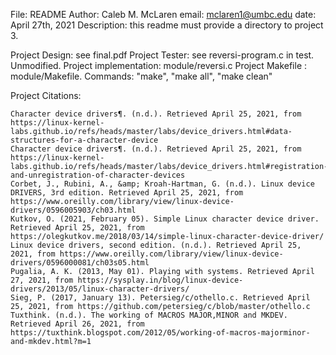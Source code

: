 File: README
Author: Caleb M. McLaren
email: mclaren1@umbc.edu
date: April 27th, 2021
Description: this readme must provide a directory to project 3. 

Project Design: see final.pdf
Project Tester: see reversi-program.c in test.
    Unmodified. 
Project implementation: module/reversi.c
Project Makefile : module/Makefile. 
    Commands: "make", "make all", "make clean"

Project Citations:

    Character device drivers¶. (n.d.). Retrieved April 25, 2021, from https://linux-kernel-labs.github.io/refs/heads/master/labs/device_drivers.html#data-structures-for-a-character-device
    Character device drivers¶. (n.d.). Retrieved April 25, 2021, from https://linux-kernel-labs.github.io/refs/heads/master/labs/device_drivers.html#registration-and-unregistration-of-character-devices
    Corbet, J., Rubini, A., &amp; Kroah-Hartman, G. (n.d.). Linux device DRIVERS, 3rd edition. Retrieved April 25, 2021, from https://www.oreilly.com/library/view/linux-device-drivers/0596005903/ch03.html
    Kutkov, O. (2021, February 05). Simple Linux character device driver. Retrieved April 25, 2021, from https://olegkutkov.me/2018/03/14/simple-linux-character-device-driver/
    Linux device drivers, second edition. (n.d.). Retrieved April 25, 2021, from https://www.oreilly.com/library/view/linux-device-drivers/0596000081/ch03s05.html
    Pugalia, A. K. (2013, May 01). Playing with systems. Retrieved April 27, 2021, from https://sysplay.in/blog/linux-device-drivers/2013/05/linux-character-drivers/
    Sieg, P. (2017, January 13). Petersieg/c/othello.c. Retrieved April 25, 2021, from https://github.com/petersieg/c/blob/master/othello.c
    Tuxthink. (n.d.). The working of MACROS MAJOR,MINOR and MKDEV. Retrieved April 26, 2021, from https://tuxthink.blogspot.com/2012/05/working-of-macros-majorminor-and-mkdev.html?m=1
